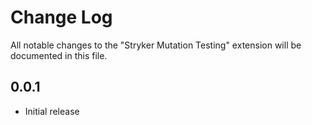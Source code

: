 # Change Log

All notable changes to the "Stryker Mutation Testing" extension will be documented in this file.

## 0.0.1

- Initial release